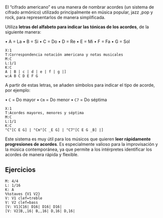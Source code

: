 El “cifrado americano” es una manera de nombrar acordes (un sistema de cifrado armónico) utilizado principalmente en música popular, jazz ,pop y rock, para representarlos de manera simplificada. 

Utiliza **letras del alfabeto para indicar las tónicas de los acordes**, de la siguiente manera:

• A = La
• B = Si
• C = Do
• D = Re
• E = Mi
• F = Fa
• G = Sol
```music-abc
X:1
T:Correspondencia notación americana y notas musicales
M:C
L:1/1
K:C
A | B | c | d | e | f | g |]
w:A B C D E F G
```
  

A partir de estas letras, se añaden símbolos para indicar el tipo de acorde, por ejemplo:

• `C` = Do mayor
• `Cm` = Do menor
• `C7` = Do séptima

  ```music-abc
X:1
T:Acordes mayores, menores y séptima
M:C
L:1/1
K:C
"C"[C E G] | "Cm"[C _E G] | "C7"[C E G _B] |]
```

Este sistema es muy útil para los músicos que quieren **leer rápidamente progresiones de acordes**. Es especialmente valioso para la improvisación y la música contemporánea, ya que permite a los intérpretes identificar los acordes de manera rápida y flexible.


## Ejercicios
```music-abc
M: 4/4
L: 1/16
K: A
%%staves {V1 V2}
V: V1 clef=treble
V: V2 clef=bass
[V: V1]C16| D16| D16| D16|
[V: V2]B,,16| B,,16| D,16| D,16|
```
